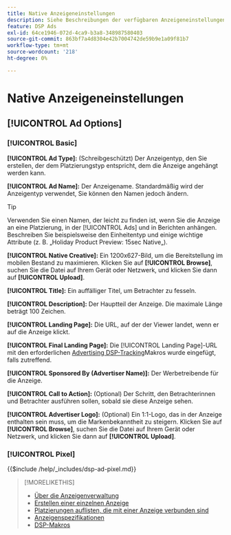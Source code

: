 ```yaml
---
title: Native Anzeigeneinstellungen
description: Siehe Beschreibungen der verfügbaren Anzeigeneinstellungen für native Display-Anzeigen.
feature: DSP Ads
exl-id: 64ce1946-072d-4ca9-b3a8-348987580403
source-git-commit: 863bf7a4d8304e42b7004742de59b9e1a09f81b7
workflow-type: tm+mt
source-wordcount: '218'
ht-degree: 0%

---
```


# Native Anzeigeneinstellungen

## [!UICONTROL Ad Options]

### [!UICONTROL Basic]

**[!UICONTROL Ad Type]:** (Schreibgeschützt) Der Anzeigentyp, den Sie erstellen, der dem Platzierungstyp entspricht, dem die Anzeige angehängt werden kann.

**[!UICONTROL Ad Name]:** Der Anzeigename. Standardmäßig wird der Anzeigentyp verwendet, Sie können den Namen jedoch ändern.

>[!TIP]
>
> Verwenden Sie einen Namen, der leicht zu finden ist, wenn Sie die Anzeige an eine Platzierung, in der [!UICONTROL Ads] und in Berichten anhängen. Beschreiben Sie beispielsweise den Einheitentyp und einige wichtige Attribute (z. B. „Holiday Product Preview: 15sec Native„).

**[!UICONTROL Native Creative]:** Ein 1200x627-Bild, um die Bereitstellung im mobilen Bestand zu maximieren. Klicken Sie auf **[!UICONTROL Browse]**, suchen Sie die Datei auf Ihrem Gerät oder Netzwerk, und klicken Sie dann auf **[!UICONTROL Upload]**.

**[!UICONTROL Title]:** Ein auffälliger Titel, um Betrachter zu fesseln.

**[!UICONTROL Description]:** Der Hauptteil der Anzeige. Die maximale Länge beträgt 100 Zeichen.

**[!UICONTROL Landing Page]:** Die URL, auf der der Viewer landet, wenn er auf die Anzeige klickt.

**[!UICONTROL Final Landing Page]:** Die [!UICONTROL Landing Page]-URL mit den erforderlichen [Advertising DSP-Tracking](/help/dsp/campaign-management/macros.md)Makros wurde eingefügt, falls zutreffend.

**[!UICONTROL Sponsored By (Advertiser Name)]:** Der Werbetreibende für die Anzeige.

**[!UICONTROL Call to Action]:** (Optional) Der Schritt, den Betrachterinnen und Betrachter ausführen sollen, sobald sie diese Anzeige sehen.

**[!UICONTROL Advertiser Logo]:** (Optional) Ein 1:1-Logo, das in der Anzeige enthalten sein muss, um die Markenbekanntheit zu steigern. Klicken Sie auf **[!UICONTROL Browse]**, suchen Sie die Datei auf Ihrem Gerät oder Netzwerk, und klicken Sie dann auf **[!UICONTROL Upload]**.

### [!UICONTROL Pixel]

<!-- **[!UICONTROL Pixel]:** -->

{{$include /help/_includes/dsp-ad-pixel.md}}

>[!MORELIKETHIS]
>
>* [Über die Anzeigenverwaltung](ad-about.md)
>* [Erstellen einer einzelnen Anzeige](ad-create.md)
>* [Platzierungen auflisten, die mit einer Anzeige verbunden sind](/help/dsp/campaign-management/ads/ad-list-placements.md)
>* [Anzeigenspezifikationen](ad-specs.md)
>* [DSP-Makros](/help/dsp/campaign-management/macros.md)
